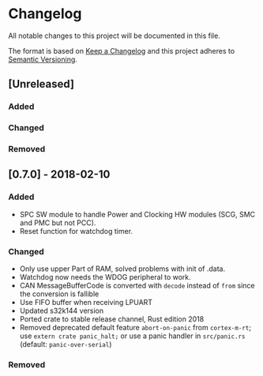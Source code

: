 # Changelog
All notable changes to this project will be documented in this file.

The format is based on [Keep a Changelog](http://keepachangelog.com/en/1.0.0/)
and this project adheres to [Semantic Versioning](http://semver.org/spec/v2.0.0.html).

## [Unreleased]
### Added
### Changed
### Removed

## [0.7.0] - 2018-02-10
### Added
 - SPC SW module to handle Power and Clocking HW modules (SCG, SMC and PMC but not PCC).
 - Reset function for watchdog timer.
### Changed
 - Only use upper Part of RAM, solved problems with init of .data.
 - Watchdog now needs the WDOG peripheral to work.
 - CAN MessageBufferCode is converted with `decode` instead of `from` since the conversion is fallible
 - Use FIFO buffer when receiving LPUART
 - Updated s32k144 version
 - Ported crate to stable release channel, Rust edition 2018
 - Removed deprecated default feature `abort-on-panic` from `cortex-m-rt`; use `extern crate panic_halt;` or use a panic handler in `src/panic.rs` (default: `panic-over-serial`)
### Removed
